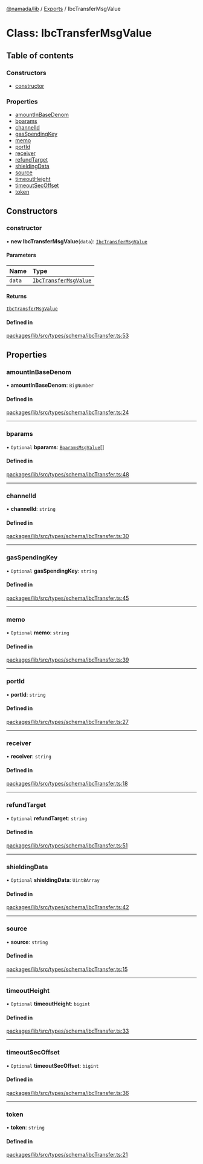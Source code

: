 [@namada/lib](../README.md) / [Exports](../modules.md) / IbcTransferMsgValue

# Class: IbcTransferMsgValue

## Table of contents

### Constructors

- [constructor](IbcTransferMsgValue.md#constructor)

### Properties

- [amountInBaseDenom](IbcTransferMsgValue.md#amountinbasedenom)
- [bparams](IbcTransferMsgValue.md#bparams)
- [channelId](IbcTransferMsgValue.md#channelid)
- [gasSpendingKey](IbcTransferMsgValue.md#gasspendingkey)
- [memo](IbcTransferMsgValue.md#memo)
- [portId](IbcTransferMsgValue.md#portid)
- [receiver](IbcTransferMsgValue.md#receiver)
- [refundTarget](IbcTransferMsgValue.md#refundtarget)
- [shieldingData](IbcTransferMsgValue.md#shieldingdata)
- [source](IbcTransferMsgValue.md#source)
- [timeoutHeight](IbcTransferMsgValue.md#timeoutheight)
- [timeoutSecOffset](IbcTransferMsgValue.md#timeoutsecoffset)
- [token](IbcTransferMsgValue.md#token)

## Constructors

### constructor

• **new IbcTransferMsgValue**(`data`): [`IbcTransferMsgValue`](IbcTransferMsgValue.md)

#### Parameters

| Name | Type |
| :------ | :------ |
| `data` | [`IbcTransferMsgValue`](IbcTransferMsgValue.md) |

#### Returns

[`IbcTransferMsgValue`](IbcTransferMsgValue.md)

#### Defined in

[packages/lib/src/types/schema/ibcTransfer.ts:53](https://github.com/anoma/namada-sdkjs/blob/d6a15cde252d70b528d7c09b83d669dea20b267b/packages/lib/src/types/schema/ibcTransfer.ts#L53)

## Properties

### amountInBaseDenom

• **amountInBaseDenom**: `BigNumber`

#### Defined in

[packages/lib/src/types/schema/ibcTransfer.ts:24](https://github.com/anoma/namada-sdkjs/blob/d6a15cde252d70b528d7c09b83d669dea20b267b/packages/lib/src/types/schema/ibcTransfer.ts#L24)

___

### bparams

• `Optional` **bparams**: [`BparamsMsgValue`](BparamsMsgValue.md)[]

#### Defined in

[packages/lib/src/types/schema/ibcTransfer.ts:48](https://github.com/anoma/namada-sdkjs/blob/d6a15cde252d70b528d7c09b83d669dea20b267b/packages/lib/src/types/schema/ibcTransfer.ts#L48)

___

### channelId

• **channelId**: `string`

#### Defined in

[packages/lib/src/types/schema/ibcTransfer.ts:30](https://github.com/anoma/namada-sdkjs/blob/d6a15cde252d70b528d7c09b83d669dea20b267b/packages/lib/src/types/schema/ibcTransfer.ts#L30)

___

### gasSpendingKey

• `Optional` **gasSpendingKey**: `string`

#### Defined in

[packages/lib/src/types/schema/ibcTransfer.ts:45](https://github.com/anoma/namada-sdkjs/blob/d6a15cde252d70b528d7c09b83d669dea20b267b/packages/lib/src/types/schema/ibcTransfer.ts#L45)

___

### memo

• `Optional` **memo**: `string`

#### Defined in

[packages/lib/src/types/schema/ibcTransfer.ts:39](https://github.com/anoma/namada-sdkjs/blob/d6a15cde252d70b528d7c09b83d669dea20b267b/packages/lib/src/types/schema/ibcTransfer.ts#L39)

___

### portId

• **portId**: `string`

#### Defined in

[packages/lib/src/types/schema/ibcTransfer.ts:27](https://github.com/anoma/namada-sdkjs/blob/d6a15cde252d70b528d7c09b83d669dea20b267b/packages/lib/src/types/schema/ibcTransfer.ts#L27)

___

### receiver

• **receiver**: `string`

#### Defined in

[packages/lib/src/types/schema/ibcTransfer.ts:18](https://github.com/anoma/namada-sdkjs/blob/d6a15cde252d70b528d7c09b83d669dea20b267b/packages/lib/src/types/schema/ibcTransfer.ts#L18)

___

### refundTarget

• `Optional` **refundTarget**: `string`

#### Defined in

[packages/lib/src/types/schema/ibcTransfer.ts:51](https://github.com/anoma/namada-sdkjs/blob/d6a15cde252d70b528d7c09b83d669dea20b267b/packages/lib/src/types/schema/ibcTransfer.ts#L51)

___

### shieldingData

• `Optional` **shieldingData**: `Uint8Array`

#### Defined in

[packages/lib/src/types/schema/ibcTransfer.ts:42](https://github.com/anoma/namada-sdkjs/blob/d6a15cde252d70b528d7c09b83d669dea20b267b/packages/lib/src/types/schema/ibcTransfer.ts#L42)

___

### source

• **source**: `string`

#### Defined in

[packages/lib/src/types/schema/ibcTransfer.ts:15](https://github.com/anoma/namada-sdkjs/blob/d6a15cde252d70b528d7c09b83d669dea20b267b/packages/lib/src/types/schema/ibcTransfer.ts#L15)

___

### timeoutHeight

• `Optional` **timeoutHeight**: `bigint`

#### Defined in

[packages/lib/src/types/schema/ibcTransfer.ts:33](https://github.com/anoma/namada-sdkjs/blob/d6a15cde252d70b528d7c09b83d669dea20b267b/packages/lib/src/types/schema/ibcTransfer.ts#L33)

___

### timeoutSecOffset

• `Optional` **timeoutSecOffset**: `bigint`

#### Defined in

[packages/lib/src/types/schema/ibcTransfer.ts:36](https://github.com/anoma/namada-sdkjs/blob/d6a15cde252d70b528d7c09b83d669dea20b267b/packages/lib/src/types/schema/ibcTransfer.ts#L36)

___

### token

• **token**: `string`

#### Defined in

[packages/lib/src/types/schema/ibcTransfer.ts:21](https://github.com/anoma/namada-sdkjs/blob/d6a15cde252d70b528d7c09b83d669dea20b267b/packages/lib/src/types/schema/ibcTransfer.ts#L21)
